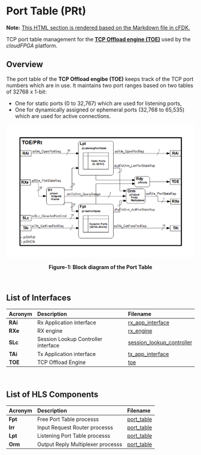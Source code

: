# Port Table (PRt)
**Note:** [This HTML section is rendered based on the Markdown file in cFDK.](https://github.com/cloudFPGA/cFDK/blob/master/DOC/NTS/PRt.md)

TCP port table management for the **[TCP Offload engine (TOE)](https://github.com/cloudFPGA/cFDK/blob/master/DOC/NTS/./TOE.md)** used by the *cloudFPGA* platform. 

## Overview
The port table of the **TCP Offload engibe (TOE)** keeps track of the TCP port numbers which are in use. It maintains two port ranges based on two tables of 32768 x 1-bit:
  - One for static ports (0 to 32,767) which are used for listening ports,
  - One for dynamically assigned or ephemeral ports (32,768 to 65,535) which are used for active connections.

![Block diagram of the TOE/PRt](https://github.com/cloudFPGA/cFDK/blob/master/DOC/NTS/./images/Fig-TOE-PRt-Structure.bmp?raw=true#center)
<p align="center"><b>Figure-1: Block diagram of the Port Table</b></p>
<br>

## List of Interfaces

| Acronym         | Description                                           | Filename
|:----------------|:------------------------------------------------------|:--------------
|  **RAi**        | Rx Application interface                              | [rx_app_interface](../../SRA/LIB/SHELL/LIB/hls/toe/src/rx_app_interface/rx_app_interface.cpp)
|  **RXe**        | RX engine                                             | [rx_engine](../../SRA/LIB/SHELL/LIB/hls/toe/src/rx_engine/src/rx_engine.cpp)
|  **SLc**        | Session Lookup Controller interface                   | [session_lookup_controller](../../SRA/LIB/SHELL/LIB/hls/toe/src/session_lookup_controller/session_lookup_controller.cpp)
|  **TAi**        | Tx Application interface                              | [tx_app_interface](../../SRA/LIB/SHELL/LIB/hls/toe/src/tx_app_interface/tx_app_interface.cpp)
|  **TOE**        | TCP Offload Engine                                    | [toe](../../SRA/LIB/SHELL/LIB/hls/toe/src/toe.cpp)
<br>

## List of HLS Components

| Acronym         | Description                                           | Filename
|:----------------|:------------------------------------------------------|:--------------
| **Fpt**         | Free Port Table processs                              | [port_table](../../SRA/LIB/SHELL/LIB/hls/toe/src/port_table/port_table.cpp)
| **Irr**         | Input Request Router processs                         | [port_table](../../SRA/LIB/SHELL/LIB/hls/toe/src/port_table/port_table.cpp)
| **Lpt**         | Listening Port Table processs                         | [port_table](../../SRA/LIB/SHELL/LIB/hls/toe/src/port_table/port_table.cpp)
| **Orm**         | Output Reply Multiplexer processs                     | [port_table](../../SRA/LIB/SHELL/LIB/hls/toe/src/port_table/port_table.cpp)

<br>
